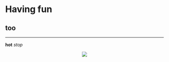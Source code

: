 # Having fun
## too 
---
**hot**
*stop*


<center><img src="https://www.lma-consultinggroup.com/wp-content/uploads/Fotolia_101597037_XS.jpg"></center>